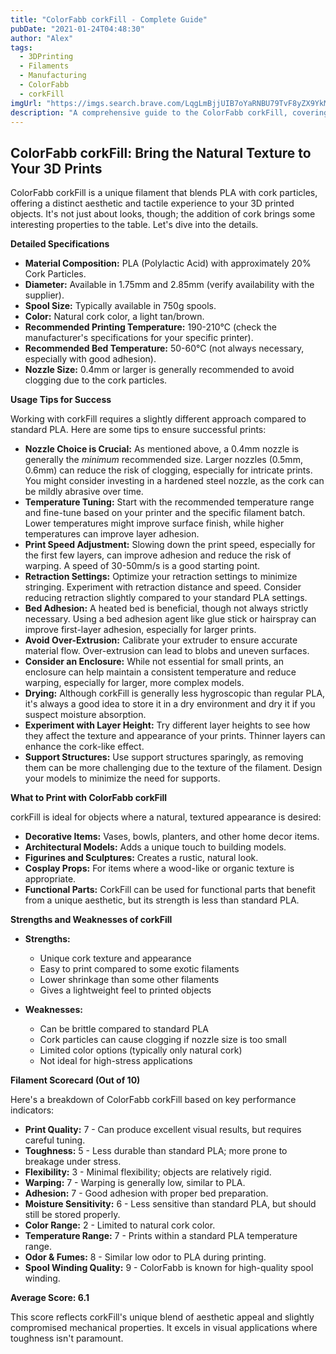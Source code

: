 ```yaml
---
title: "ColorFabb corkFill - Complete Guide"
pubDate: "2021-01-24T04:48:30"
author: "Alex"
tags:
  - 3DPrinting
  - Filaments
  - Manufacturing
  - ColorFabb
  - corkFill
imgUrl: "https://imgs.search.brave.com/LqgLmBjjUIB7oYaRNBU79TvF8yZX9YkMlnO2sWmIrmU/rs:fit:860:0:0:0/g:ce/aHR0cHM6Ly9saDMu/Z29vZ2xldXNlcmNv/bnRlbnQuY29tL3RB/N2pnclBHdUZhRk0x/eWN1VkNfaFVXZ1Rl/T01tbHp2M3BKT1Nh/TE4tQzl4WEdWSlY4/OFdxekxha3FQaHJ2/dzN2ZlQydE5vMWZG/aDIxckJ5UktnX09I/LV89dzkwMC1oNjc1/LXAtZTM2NQ"
description: "A comprehensive guide to the ColorFabb corkFill, covering specifications, usage tips, and comparisons with similar products."
---
```



## ColorFabb corkFill: Bring the Natural Texture to Your 3D Prints

ColorFabb corkFill is a unique filament that blends PLA with cork particles, offering a distinct aesthetic and tactile experience to your 3D printed objects. It's not just about looks, though; the addition of cork brings some interesting properties to the table. Let's dive into the details.

**Detailed Specifications**

*   **Material Composition:** PLA (Polylactic Acid) with approximately 20% Cork Particles.
*   **Diameter:** Available in 1.75mm and 2.85mm (verify availability with the supplier).
*   **Spool Size:** Typically available in 750g spools.
*   **Color:** Natural cork color, a light tan/brown.
*   **Recommended Printing Temperature:** 190-210°C (check the manufacturer's specifications for your specific printer).
*   **Recommended Bed Temperature:** 50-60°C (not always necessary, especially with good adhesion).
*   **Nozzle Size:** 0.4mm or larger is generally recommended to avoid clogging due to the cork particles.

**Usage Tips for Success**

Working with corkFill requires a slightly different approach compared to standard PLA. Here are some tips to ensure successful prints:

*   **Nozzle Choice is Crucial:** As mentioned above, a 0.4mm nozzle is generally the *minimum* recommended size. Larger nozzles (0.5mm, 0.6mm) can reduce the risk of clogging, especially for intricate prints. You might consider investing in a hardened steel nozzle, as the cork can be mildly abrasive over time.
*   **Temperature Tuning:** Start with the recommended temperature range and fine-tune based on your printer and the specific filament batch. Lower temperatures might improve surface finish, while higher temperatures can improve layer adhesion.
*   **Print Speed Adjustment:** Slowing down the print speed, especially for the first few layers, can improve adhesion and reduce the risk of warping. A speed of 30-50mm/s is a good starting point.
*   **Retraction Settings:** Optimize your retraction settings to minimize stringing. Experiment with retraction distance and speed. Consider reducing retraction slightly compared to your standard PLA settings.
*   **Bed Adhesion:** A heated bed is beneficial, though not always strictly necessary. Using a bed adhesion agent like glue stick or hairspray can improve first-layer adhesion, especially for larger prints.
*   **Avoid Over-Extrusion:** Calibrate your extruder to ensure accurate material flow. Over-extrusion can lead to blobs and uneven surfaces.
*   **Consider an Enclosure:** While not essential for small prints, an enclosure can help maintain a consistent temperature and reduce warping, especially for larger, more complex models.
*   **Drying:** Although corkFill is generally less hygroscopic than regular PLA, it's always a good idea to store it in a dry environment and dry it if you suspect moisture absorption.
*   **Experiment with Layer Height:** Try different layer heights to see how they affect the texture and appearance of your prints. Thinner layers can enhance the cork-like effect.
*   **Support Structures:** Use support structures sparingly, as removing them can be more challenging due to the texture of the filament. Design your models to minimize the need for supports.

**What to Print with ColorFabb corkFill**

corkFill is ideal for objects where a natural, textured appearance is desired:

*   **Decorative Items:** Vases, bowls, planters, and other home decor items.
*   **Architectural Models:** Adds a unique touch to building models.
*   **Figurines and Sculptures:** Creates a rustic, natural look.
*   **Cosplay Props:** For items where a wood-like or organic texture is appropriate.
*   **Functional Parts:** CorkFill can be used for functional parts that benefit from a unique aesthetic, but its strength is less than standard PLA.

**Strengths and Weaknesses of corkFill**

* **Strengths:**
    * Unique cork texture and appearance
    * Easy to print compared to some exotic filaments
    * Lower shrinkage than some other filaments
    * Gives a lightweight feel to printed objects

* **Weaknesses:**
    * Can be brittle compared to standard PLA
    * Cork particles can cause clogging if nozzle size is too small
    * Limited color options (typically only natural cork)
    * Not ideal for high-stress applications

**Filament Scorecard (Out of 10)**

Here's a breakdown of ColorFabb corkFill based on key performance indicators:

*   **Print Quality:** 7 - Can produce excellent visual results, but requires careful tuning.
*   **Toughness:** 5 - Less durable than standard PLA; more prone to breakage under stress.
*   **Flexibility:** 3 - Minimal flexibility; objects are relatively rigid.
*   **Warping:** 7 - Warping is generally low, similar to PLA.
*   **Adhesion:** 7 - Good adhesion with proper bed preparation.
*   **Moisture Sensitivity:** 6 - Less sensitive than standard PLA, but should still be stored properly.
*   **Color Range:** 2 - Limited to natural cork color.
*   **Temperature Range:** 7 - Prints within a standard PLA temperature range.
*   **Odor & Fumes:** 8 - Similar low odor to PLA during printing.
*   **Spool Winding Quality:** 9 - ColorFabb is known for high-quality spool winding.

**Average Score: 6.1**

This score reflects corkFill's unique blend of aesthetic appeal and slightly compromised mechanical properties. It excels in visual applications where toughness isn't paramount.
